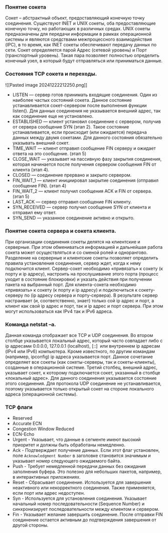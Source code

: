 
### Понятие сокета
Сокет – абстрактный объект, предоставляющий конечную точку соединения. Существуют INET и UNIX сокеты, оба предоставляющие конечную точку, но работающих в различных средах. UNIX сокеты предназначены для передачи информации в рамках операционной системы и являются средствами межпроцессного взаимодействия (IPC), в то время, как INET сокеты обеспечивают передачу данных по сети.
Сокет определяется парой Адрес (сетевой уровень) и Порт (транспортный уровень). Такая пара позволяет полностью определить конечный узел, в который будут отправляться или приниматься данные.


### Состояния TCP сокета и переходы.
![[Pasted image 20241222212250.png]]
- LISTEN — сервер готов принимать входящие соединения. Один из наиболее частых состояний сокета. Данное состояние устанавливается сокет-сервером после выполнения функции listen(). Для данных соединения не указывается внешний адрес, так как соединение еще не установлено.
- ESTABLISHED — клиент установил соединение с сервером, получив от сервера сообщение SYN (этап 2). Такое состояние устанавливается, если происходит (или ожидается) передача данных между двумя сокетами. Для данного состояния обязательно указывать внешний сокет.
- TIME_WAIT — клиент отправил сообщение FIN серверу и ожидает ответа на это сообщение. (этап 5)
- CLOSE_WAIT — указывает на пассивную фазу закрытия соединения, которая начинается после получения сервером сообщения FIN от клиента (этап 4).
- CLOSED — соединение прервано и закрыто сервером.
- FIN_WAIT_1 — клиент инициировал закрытие соединения (отправил сообщение FIN). (этап 4)
- FIN_WAIT_2 — клиент получил сообщения ACK и FIN от сервера. (этап 5)
- LAST_ACK — сервер отправил сообщение FIN клиенту.
- SYN_RECEIVED — сервер получил сообщение SYN от клиента и отправил ему ответ.
- SYN_SEND — указанное соединение активно и открыто.

### Понятие сокета сервера и сокета клиента.
При организации соединения сокеты делятся на клиентские и серверные. При этом обмениваться информацией и дальнейшая работа сокета может осуществляться и со сменой ролей и однорангово. Разделение на серверные и клиентские сокеты позволяет определить правила установления соединения, сервер ждет, когда к нему подключится клиент.
Сервер-сокет необходимо «привязать» к сокету (к порту и ip адресу), настроить на прослушивание этого порта (процесс уходит в состояние блокировки) и указать действия при получении пакета на выбранный порт. Для клиента-сокета необходимо «привязать» к сокету (к порту и ip адресу) и подключиться к сокету-серверу по (ip адресу сервера и порту-сервера). В результате сервер настраивает (и, соответственно, знает) только сой ip адрес и порт, а клиент как свой ip адрес и порт, так и ip адрес и порт сервера. При этом могут использоваться как IPv4 так и IPv6 адреса.

### Команда netstat –a.
Данная команда отображает все TCP и UDP соединения. Во втором столбце указывается локальный адрес, который часто совпадает либо с ip адресами 0.0.0.0, 127.0.0.1 (localhost), [::]  или внутреннем ip адресам (IPv4 или IPv6) компьютера. Кроме известного, по другим командам (например, ipconfig) ip адреса указывается порт. Данное сочетание определяет все сокеты (как сокеты-серверы, так и сокеты-клиенты), созданные в операционной системе. Третий столбец, внешний адрес, указывает сокет, к которому подключается сокет, указанный в столбце «локальный адрес». Для данного соединения указывается состояние этого соединения. Для протокола UDP соединение не устанавливается, поэтому указывается только открытый сокет на стороне локального адреса (операционной системы).

### TCP флаги
- Reserved
- Accurate ECN
- Congestion Window Reduced
- ECN-Echo
- Urgent - Указывает, что данные в сегменте имеют высокий приоритет и должны быть обработаны немедленно.
- Ack - Подтверждает получение данных. Если этот флаг установлен, поле `Acknowledgment Number` в заголовке становится значимым и указывает номер следующего ожидаемого байта.
- Push - Требует немедленной передачи данных без ожидания заполнения буфера. Это полезно для небольших пакетов, например, в интерактивных приложениях.
- Reset - Сбрасывает соединение. Используется для завершения неактивного или некорректного соединения. Также применяется, если порт или адрес недоступен.
- Syn - Используется для установления соединения. Указывает начальный номер последовательности (Sequence Number) и синхронизирует последовательности между клиентом и сервером.
- Fin - Указывает желание завершить соединение. После отправки FIN соединение остается активным до подтверждения завершения от другой стороны.